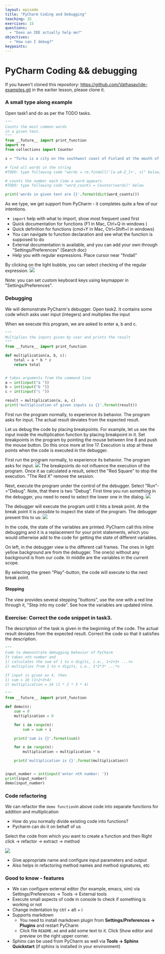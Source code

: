 ```yaml
---
layout: episode
title: "PyCharm Coding and Debugging"
teaching: 15
exercises: 15
questions:
  - "Does an IDE actually help me?"
objectives:
  - "How can I debug?"
keypoints:
---
```


# PyCharm Coding && debugging

If you haven't cloned this repository: https://github.com/Vathasav/ide-examples.git in the earlier lesson, please clone it.

### A small type along example

Open task1 and do as per the TODO tasks.
```python
"""
Counts the most common words
in a given text.
"""
from __future__ import print_function
import re
from collections import Counter

s = "Turku is a city on the southwest coast of Finland at the mouth of the Aura River"

# find all words in the string
#TODO: type following code "words = re.findall('[a-zA-Z_]+', s)" below, as you type you get support from PyCharm

# counts the number each time a word appears
#TODO: type following code "word_counts = Counter(words)" below

print('words in given text are {}'.format(dict(word_counts)))

```

As we type, we get support from PyCharm - it completes quite a few of our intentions.
 - ```import``` help with what to import, show most frequent used first
 - Quick documentation for functions (F1 in Mac, Ctrl+Q in windows )
 - Quick definition for functions (cmd+Y in Mac, Ctrl+Shift+I in windows)
 - You can navigate to function declaration and see what the function is supposed to do
 - External documentation is available, and you can add your own through "Settings/Preferences" (Search doc)
 - Help you with regular expressions. Place cursor near "findall"
 
By clicking on the light bubble, you can select checking of the regular expression.
![](../img/PyC_regexp.png)

Note: you can set custom keyboard keys using keymapper in "Settings/Preferences".

### Debugging
We will demonstrate PyCharm's debugger. Open task2. It contains some code which asks user input (integers)
and multiplies the input

When we execute this program, we are asked to enter a, b and c.

```python
"""
Multiplies the inputs given by user and prints the result
"""
from __future__ import print_function

def multiplication(a, b, c):
    total = a * b * c
    return total


# takes arguments from the command line
a = int(input("a "))
b = int(input("b "))
c = int(input("c "))

result = multiplication(a, a, c)
print('multiplication of given inputs is {}'.format(result))
```
First run the program normally, to experience its behavior. The program asks for input.
The actual result deviates from the expected result.

Let us debug the code by placing breakpoints. For example, let us see the input inside the multiplication function by placing breakpoint in it. 
Set breakpoints in the program by pointing
the mouse between line 8 and push the mouse button. Do this once more at line 17.
Execution is stop at these points when the code is executed in the debugger.

First run the program normally, to experience its behavior. The program asks for input.
![](../img/ide_add_breakpoints.png)
The breakpoints do not influence the execution of the program. Once it as calculated a result,
select the "Red Square" to stop the execution. "The Red X" remove the session.

Next, execute the program under the control of the debugger. Select "Run"->"Debug". Note, that
there is two "Debug". First time you run something in the debugger, you need to need to select
the lower one in the dialog.
![](../img/PyC_dbx_dbxselect.png)

The debugger will execute the program until it hits a break point. At the break point it is
possible to inspect the state of the program. The debugger present this to us:
![](../img/ide_breakpoint_encountered.png)

In the code, the state of the variables are printed. PyCharm call this inline debugging and it
is a replacement for your print statements, which you would otherwise add to the code for
getting the state of different variables.

On left, in the debugger view is the different call frames. The ones in light yellow background are from the debugger.
The one(s) without any background is from our code. In middle are the variables in the current
scope.

By selecting the green "Play"-button, the code will execute to the next break point. 

#### Stepping
The view provides several stepping "buttons", use the
one with a red line through it, "Step into my code".  See how the variables are updated inline.

### Exercise: Correct the code snippet in task3.

The description of the task is given in the beginning of the code. The actual result deviates from the expected result. Correct the code so that it satisfies the description.
```python
"""
Code to demonstrate debugging behavior of PyCharm
It takes nth number and
1) calculates the sum of 1 to n digits, i.e., 1+2+3+ ...+n
2) multiplies from 1 to n digits, i.e., 1*2*3* ...*n

If input is given as 4, then
1) sum = 10 (1+2+3+4)
2) multiplication = 24 (1 * 2 * 3 * 4)

"""
from __future__ import print_function

def demo(n):
    sum = 0
    multiplication = 0

    for i in range(n):
        sum = sum + i

    print('sum is {}'.format(sum))

    for x in range(n):
        multiplication = multiplication * n

    print('multiplication is {}'.format(multiplication))


input_number = int(input('enter nth number: '))
print(input_number)
demo(input_number)

```

### Code refactoring

We can refactor the `demo function`in above code into separate functions for addition and multiplication
- How do you normally divide existing code into functions?
- Pycharm can do it on behalf of us

Select the code from which you want to create a function and then Right click -> refactor -> extract -> method

![](../img/ide_code_refactoring.png)

- Give appropriate name and configure input parameters and output
- Also helps in refactoring method names and method signatures, etc


### Good to know - features

- We can configure external editor (for example, emacs, vim) via Settings/Preferences -> Tools -> External tools
- Execute small aspects of code in console to check if something is working or not
- Change indentation by ctrl + alt + i
- Supports markdown
    - You need to install markdown plugin from **Settings/Preferences -> Plugins** and restart PyCharm
    - Click file `README.md` and add some text to it. Click Show editor and preview on the right upper corner.
- Sphinx can be used from PyCharm as well via **Tools -> Sphinx Quickstart** (if sphinx is installed in your environment) 
